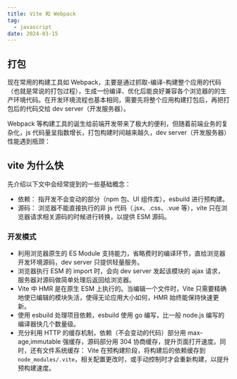 ```yaml
---
title: Vite 和 Webpack
tag:
  - javascript
date: 2024-03-15
---
```


## 打包

现在常用的构建工具如 Webpack，主要是通过抓取-编译-构建整个应用的代码（也就是常说的打包过程），生成一份编译、优化后能良好兼容各个浏览器的的生产环境代码。在开发环境流程也基本相同，需要先将整个应用构建打包后，再把打包后的代码交给 dev server（开发服务器）。

Webpack 等构建工具的诞生给前端开发带来了极大的便利，但随着前端业务的复杂化，js 代码量呈指数增长，打包构建时间越来越久，dev server（开发服务器）性能遇到瓶颈：

## vite 为什么快

先介绍以下文中会经常提到的一些基础概念：

- 依赖： 指开发不会变动的部分（npm 包、UI 组件库），esbuild 进行预构建。
- 源码： 浏览器不能直接执行的非 js 代码（.jsx、.css、.vue 等），vite 只在浏览器请求相关源码的时候进行转换，以提供 ESM 源码。

### 开发模式

- 利用浏览器原生的 ES Module 支持能力，省略费时的编译环节，直给浏览器开发环境源码，dev server 只提供轻量服务。
- 浏览器执行 ESM 的 import 时，会向 dev server 发起该模块的 ajax 请求，服务器对源码做简单处理后返回给浏览器。
- Vite 中 HMR 是在原生 ESM 上执行的。当编辑一个文件时，Vite 只需要精确地使已编辑的模块失活，使得无论应用大小如何，HMR 始终能保持快速更新。
- 使用 esbuild 处理项目依赖，esbuild 使用 go 编写，比一般 node.js 编写的编译器快几个数量级。
- 充分利用 HTTP 的缓存机制，依赖（不会变动的代码）部分用 max-age,immutable 强缓存，源码部分用 304 协商缓存，提升页面打开速度。同时，还有文件系统缓存： Vite 在预构建阶段，将构建后的依赖缓存到 `node_modules/.vite`，相关配置更改时，或手动控制时才会重新构建，以提升预构建速度。
